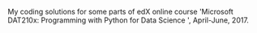 My coding solutions for some parts of edX online course 'Microsoft DAT210x: Programming with Python for Data Science ', April-June, 2017.
